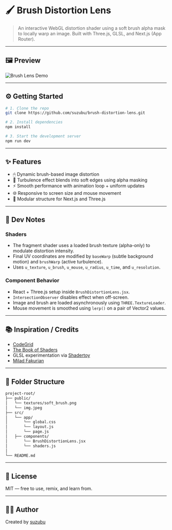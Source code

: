 # 🖌️ Brush Distortion Lens

> An interactive WebGL distortion shader using a soft brush alpha mask to locally warp an image. Built with Three.js, GLSL, and Next.js (App Router).

---

## 🖼 Preview

![Brush Lens Demo](media/brush-lens-preview.gif)

---

## ⚙️ Getting Started

```bash
# 1. Clone the repo
git clone https://github.com/suzubu/brush-distortion-lens.git

# 2. Install dependencies
npm install

# 3. Start the development server
npm run dev
```

---

## ✨ Features

- 🖱 Dynamic brush-based image distortion
- 🎨 Turbulence effect blends into soft edges using alpha masking
- ⚡ Smooth performance with animation loop + uniform updates
- 🌐 Responsive to screen size and mouse movement
- 🧱 Modular structure for Next.js and Three.js

---

## 🧠 Dev Notes

### Shaders
- The fragment shader uses a loaded brush texture (alpha-only) to modulate distortion intensity.
- Final UV coordinates are modified by `baseWarp` (subtle background motion) and `brushWarp` (active turbulence).
- Uses `u_texture`, `u_brush`, `u_mouse`, `u_radius`, `u_time`, and `u_resolution`.

### Component Behavior
- React + Three.js setup inside `BrushDistortionLens.jsx`.
- `IntersectionObserver` disables effect when off-screen.
- Image and brush are loaded asynchronously using `THREE.TextureLoader`.
- Mouse movement is smoothed using `lerp()` on a pair of Vector2 values.

---

## 📚 Inspiration / Credits

- [CodeGrid](https://www.youtube.com/watch?v=aE2cNoyrhZE)
- [The Book of Shaders](https://thebookofshaders.com)
- GLSL experimentation via [Shadertoy](https://shadertoy.com)
- [Milad Fakurian](https://unsplash.com/photos/a-blue-ribbon-curves-through-space-3-QTY22bQGQ)

---

## 📂 Folder Structure

```bash
project-root/
├── public/
│   └── textures/soft_brush.png 
│   └── img.jpeg 
├── src/
│   └── app/
│       └── global.css
│       └── layout.js
│       └── page.js
│   ├── components/
│       └── BrushDistortionLens.jsx
│       └── shaders.js
│
└── README.md
```

---

## 📜 License

MIT — free to use, remix, and learn from.

---

## 🙋‍♀️ Author

Created by [suzubu](https://github.com/suzubu)

